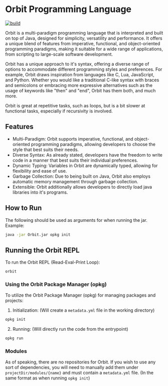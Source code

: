 # Orbit Programming Language
[![build](https://github.com/Softlocked-Studios/Orbit/actions/workflows/build.yml/badge.svg)](https://github.com/Softlocked-Studios/Orbit/actions/workflows/build.yml)

Orbit is a multi-paradigm programming language that is interpreted and built on top of Java, designed for simplicity, versatility and performance. It offers a unique blend of features from imperative, functional, and object-oriented programming paradigms, making it suitable for a wide range of applications, from scripting to large-scale software development.

Orbit has a unique approach to it's syntax, offering a diverse range of options to accommodate different programming styles and preferences. For example, Orbit draws inspiration from languages like C, Lua, JavaScript, and Python. Whether you would like a traditional C-like syntax with braces and semicolons or embracing more expressive alternatives such as the usage of keywords like "then" and "end", Orbit has them both, and much more.

Orbit is great at repetitive tasks, such as loops, but is a bit slower at functional tasks, especially if recursivity is involved.

## Features
- Multi-Paradigm: Orbit supports imperative, functional, and object-oriented programming paradigms, allowing developers to choose the style that best suits their needs.
- Diverse Syntax: As already stated, developers have the freedom to write code in a manner that best suits their individual preferences.
- Dynamic Typing: Variables in Orbit are dynamically typed, allowing for flexibility and ease of use.
- Garbage Collection: Due to being built on Java, Orbit also employs automatic memory management through garbage collection.
- Extensible: Orbit additionally allows developers to directly load java libraries into it's programs.

## How to Run
The following should be used as arguments for when running the jar.
Example:
```sh
java -jar Orbit.jar opkg init
```

## Running the Orbit REPL
To run the Orbit REPL (Read-Eval-Print Loop):
```sh
orbit
```

### Using the Orbit Package Manager (opkg)
To utilize the Orbit Package Manager (opkg) for managing packages and projects:
1. Initialization: (Will create a `metadata.yml` file in the working directory)
```sh
opkg init
```
2. Running: (Will directly run the code from the entrypoint)
```sh
opkg run
```

### Modules
As of speaking, there are no repositories for Orbit. If you wish to use any sort of dependencies, you will need to manually add them under `projectDir/modules/{name}` and must contain a `metadata.yml` file. (In the same format as when running `opkg init`)
